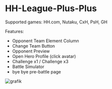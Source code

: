 # HH-League-Plus-Plus

Supported games: HH.com, Nutaku, CxH, PsH, GH

Features:
- Opponent Team Element Column
- Change Team Button
- Opponent Preview
- Open Hero Profile (click avatar)
- Challenge x1 / Challenge x3
- Battle Simulator
- bye bye pre-battle page 

![grafik](https://github.com/HH-GAME-MM/HH-Leagues-Plus-Plus/assets/107755486/ae7f45bb-6aff-4b30-a23c-be011ae08887)

